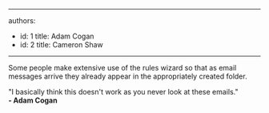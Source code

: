 

---
authors:
  - id: 1
    title: Adam Cogan
  - id: 2
    title: Cameron Shaw
---




<span class='intro'> ​Some people make extensive use of the rules wizard so that as email messages arrive they already appear in the appropriately created folder.<br> </span>

<p class="ssw15-rteElement-Reference">&quot;I basically think this doesn't work as you never look at these emails.&quot;​<br><b>- Adam Cogan</b><br></p>


